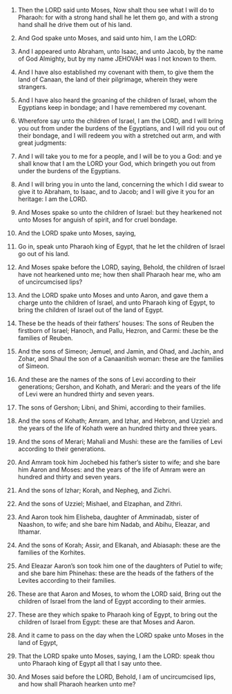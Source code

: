 1. Then the LORD said unto Moses, Now shalt thou see what I will do
to Pharaoh: for with a strong hand shall he let them go, and with a
strong hand shall he drive them out of his land.

2. And God spake unto Moses, and said unto him, I am the LORD:

3. And I appeared unto Abraham, unto Isaac, and unto Jacob, by the name
of God Almighty, but by my name JEHOVAH was I not known to them.

4. And I have also established my covenant with them, to give them
the land of Canaan, the land of their pilgrimage, wherein they were
strangers.

5. And I have also heard the groaning of the children of Israel, whom
the Egyptians keep in bondage; and I have remembered my covenant.

6. Wherefore say unto the children of Israel, I am the LORD, and I
will bring you out from under the burdens of the Egyptians, and I will
rid you out of their bondage, and I will redeem you with a stretched
out arm, and with great judgments:

7. And I will take you to me for a
people, and I will be to you a God: and ye shall know that I am the
LORD your God, which bringeth you out from under the burdens of the
Egyptians.

8. And I will bring you in unto the land, concerning the which I did
swear to give it to Abraham, to Isaac, and to Jacob; and I will give
it you for an heritage: I am the LORD.

9. And Moses spake so unto the children of Israel: but they hearkened
not unto Moses for anguish of spirit, and for cruel bondage.

10. And the LORD spake unto Moses, saying,

11. Go in, speak unto
Pharaoh king of Egypt, that he let the children of Israel go out of
his land.

12. And Moses spake before the LORD, saying, Behold, the children of
Israel have not hearkened unto me; how then shall Pharaoh hear me, who
am of uncircumcised lips?

13. And the LORD spake unto Moses and unto
Aaron, and gave them a charge unto the children of Israel, and unto
Pharaoh king of Egypt, to bring the children of Israel out of the land
of Egypt.

14. These be the heads of their fathers’ houses: The sons of Reuben
the firstborn of Israel; Hanoch, and Pallu, Hezron, and Carmi: these
be the families of Reuben.

15. And the sons of Simeon; Jemuel, and Jamin, and Ohad, and Jachin,
and Zohar, and Shaul the son of a Canaanitish woman: these are the
families of Simeon.

16. And these are the names of the sons of Levi according to their
generations; Gershon, and Kohath, and Merari: and the years of the
life of Levi were an hundred thirty and seven years.

17. The sons of Gershon; Libni, and Shimi, according to their
families.

18. And the sons of Kohath; Amram, and Izhar, and Hebron, and Uzziel:
and the years of the life of Kohath were an hundred thirty and three
years.

19. And the sons of Merari; Mahali and Mushi: these are the families
of Levi according to their generations.

20. And Amram took him Jochebed his father’s sister to wife; and she
bare him Aaron and Moses: and the years of the life of Amram were an
hundred and thirty and seven years.

21. And the sons of Izhar; Korah, and Nepheg, and Zichri.

22. And the sons of Uzziel; Mishael, and Elzaphan, and Zithri.

23. And Aaron took him Elisheba, daughter of Amminadab, sister of
Naashon, to wife; and she bare him Nadab, and Abihu, Eleazar, and
Ithamar.

24. And the sons of Korah; Assir, and Elkanah, and Abiasaph: these
are the families of the Korhites.

25. And Eleazar Aaron’s son took him one of the daughters of Putiel
to wife; and she bare him Phinehas: these are the heads of the fathers
of the Levites according to their families.

26. These are that Aaron and Moses, to whom the LORD said, Bring out
the children of Israel from the land of Egypt according to their
armies.

27. These are they which spake to Pharaoh king of Egypt, to bring out
the children of Israel from Egypt: these are that Moses and Aaron.

28. And it came to pass on the day when the LORD spake unto Moses in
the land of Egypt,

29. That the LORD spake unto Moses, saying, I am
the LORD: speak thou unto Pharaoh king of Egypt all that I say unto
thee.

30. And Moses said before the LORD, Behold, I am of uncircumcised
lips, and how shall Pharaoh hearken unto me?